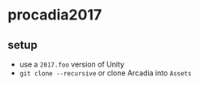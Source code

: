 # procadia2017


## setup

* use a `2017.foo` version of Unity
* `git clone --recursive` or clone Arcadia into `Assets`